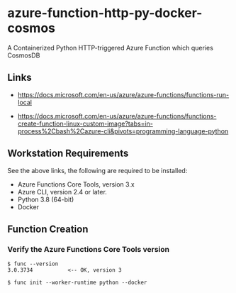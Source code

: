 # azure-function-http-py-docker-cosmos

A Containerized Python HTTP-triggered Azure Function which queries CosmosDB

## Links

- https://docs.microsoft.com/en-us/azure/azure-functions/functions-run-local

- https://docs.microsoft.com/en-us/azure/azure-functions/functions-create-function-linux-custom-image?tabs=in-process%2Cbash%2Cazure-cli&pivots=programming-language-python


## Workstation Requirements

See the above links, the following are required to be installed:

- Azure Functions Core Tools, version 3.x
- Azure CLI, version 2.4 or later.
- Python 3.8 (64-bit)
- Docker


## Function Creation

### Verify the Azure Functions Core Tools version

```
$ func --version
3.0.3734           <-- OK, version 3
```

```
$ func init --worker-runtime python --docker
```